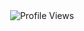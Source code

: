 <div align="center">
  <img src="https://komarev.com/ghpvc/?username=aymane5554&style=for-the-badge&color=0e1c26" alt="Profile Views" />
</div>

